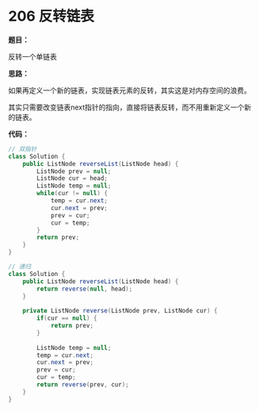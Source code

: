 # 206 反转链表

**题目：**

反转一个单链表



**思路：**

如果再定义一个新的链表，实现链表元素的反转，其实这是对内存空间的浪费。

其实只需要改变链表next指针的指向，直接将链表反转，而不用重新定义一个新的链表。



**代码：**

```java
// 双指针
class Solution {
    public ListNode reverseList(ListNode head) {
        ListNode prev = null;
        ListNode cur = head;
        ListNode temp = null;
        while(cur != null) {
            temp = cur.next;
            cur.next = prev;
            prev = cur;
            cur = temp;
        }
        return prev;
    }
}

// 递归
class Solution {
    public ListNode reverseList(ListNode head) {
        return reverse(null, head);
    }
    
    private ListNode reverse(ListNode prev, ListNode cur) {
        if(cur == null) {
            return prev;
        }
        
        ListNode temp = null;
        temp = cur.next;
        cur.next = prev;
        prev = cur;
        cur = temp;
        return reverse(prev, cur);
    }
}
```

